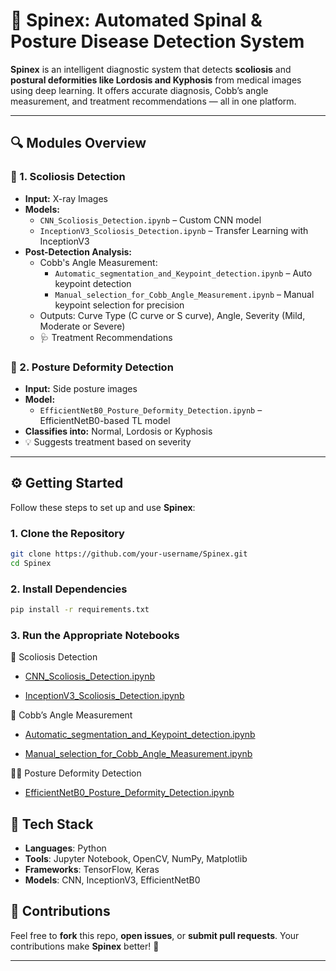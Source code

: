# 🦴 Spinex: Automated Spinal & Posture Disease Detection System

**Spinex** is an intelligent diagnostic system that detects **scoliosis** and **postural deformities like Lordosis and Kyphosis** from medical images using deep learning. It offers accurate diagnosis, Cobb’s angle measurement, and treatment recommendations — all in one platform.

---

## 🔍 Modules Overview

### 📌 1. Scoliosis Detection
- **Input:** X-ray Images  
- **Models:**  
  - `CNN_Scoliosis_Detection.ipynb` – Custom CNN model  
  - `InceptionV3_Scoliosis_Detection.ipynb` – Transfer Learning with InceptionV3  
- **Post-Detection Analysis:**  
  - Cobb's Angle Measurement: 
    - `Automatic_segmentation_and_Keypoint_detection.ipynb` – Auto keypoint detection  
    - `Manual_selection_for_Cobb_Angle_Measurement.ipynb` – Manual keypoint selection for precision  
  - Outputs: Curve Type (C curve or S curve), Angle, Severity (Mild, Moderate or Severe)  
  - 🩺 Treatment Recommendations

### 📌 2. Posture Deformity Detection
- **Input:** Side posture images  
- **Model:**  
  - `EfficientNetB0_Posture_Deformity_Detection.ipynb` – EfficientNetB0-based TL model  
- **Classifies into:** Normal, Lordosis or Kyphosis  
- 💡 Suggests treatment based on severity

---

## ⚙️ Getting Started

Follow these steps to set up and use **Spinex**:

### 1. Clone the Repository
```bash
git clone https://github.com/your-username/Spinex.git
cd Spinex
```

### 2. Install Dependencies
```bash
pip install -r requirements.txt
```
### 3. Run the Appropriate Notebooks
🩻 Scoliosis Detection
- [CNN_Scoliosis_Detection.ipynb](CNN_Scoliosis_Detection.ipynb)

- [InceptionV3_Scoliosis_Detection.ipynb](InceptionV3_Scoliosis_Detection.ipynb)

📐 Cobb’s Angle Measurement
- [Automatic_segmentation_and_Keypoint_detection.ipynb](Automatic_segmentation_and_Keypoint_detection.ipynb)

- [Manual_selection_for_Cobb_Angle_Measurement.ipynb](Manual_selection_for_Cobb_Angle_Measurement.ipynb)

🧍‍♀️ Posture Deformity Detection
- [EfficientNetB0_Posture_Deformity_Detection.ipynb](EfficientNetB0_Posture_Deformity_Detection.ipynb)

## 🧠 Tech Stack
- **Languages**: Python
- **Tools**: Jupyter Notebook, OpenCV, NumPy, Matplotlib
- **Frameworks**: TensorFlow, Keras
- **Models**: CNN, InceptionV3, EfficientNetB0

## 🤝 Contributions
Feel free to **fork** this repo, **open issues**, or **submit pull requests**.
Your contributions make **Spinex** better! 💪


---
